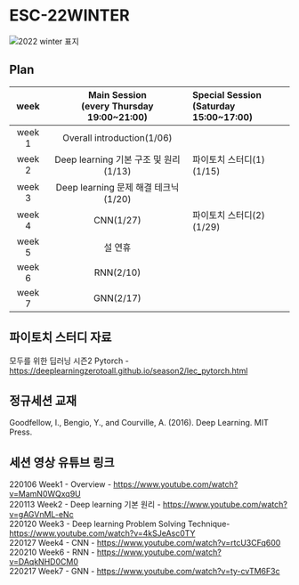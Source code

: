 # ESC-22WINTER
![2022 winter 표지](https://user-images.githubusercontent.com/56993675/147876805-2bcaf810-2f2c-470d-89be-0051e1e5e4a2.png)

## Plan

|week|Main Session<br>(every Thursday 19:00~21:00)|Special Session<br>(Saturday 15:00~17:00)|
|:--:|:--------------------------:|:------------------------|
|week 1|Overall introduction(1/06)| |
|week 2|Deep learning 기본 구조 및 원리(1/13)| 파이토치 스터디(1)(1/15) |
|week 3|Deep learning 문제 해결 테크닉(1/20)| |
|week 4|CNN(1/27)| 파이토치 스터디(2)(1/29)|
|week 5|설 연휴| |
|week 6|RNN(2/10)| |
|week 7|GNN(2/17)| |

## 파이토치 스터디 자료
모두를 위한 딥러닝 시즌2 Pytorch - https://deeplearningzerotoall.github.io/season2/lec_pytorch.html

## 정규세션 교재
Goodfellow, I., Bengio, Y., and Courville, A. (2016). Deep Learning. MIT Press.

## 세션 영상 유튜브 링크
220106 Week1 - Overview - https://www.youtube.com/watch?v=MamN0WQxq9U  \
220113 Week2 - Deep learning 기본 원리 - https://www.youtube.com/watch?v=gAGVnML-eNc \
220120 Week3 - Deep learning Problem Solving Technique- https://www.youtube.com/watch?v=4kSJeAsc0TY \
220127 Week4 - CNN - https://www.youtube.com/watch?v=rtcU3CFq600 \
220210 Week6 - RNN - https://www.youtube.com/watch?v=DAqkNHD0CM0 \
220217 Week7 - GNN - https://www.youtube.com/watch?v=ty-cvTM6F3c 


